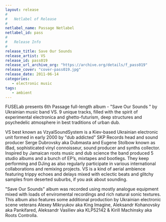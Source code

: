 ```yaml
---
layout: release
#
#   Netlabel of Release
#
netlabel_name: Passage Netlabel
netlabel_id: pass
#
#   Release Info
#
release_title: Save Our Sounds
release_artist: VS
release_id: pass019
release_url_archive_org: "https://archive.org/details/f_pass019"
release_cover: "cover-pass019.jpg"
release_date: 2011-06-14
categories:
   - electronic music
tags:
   - ambient
---
```

FUSELab presents 6th Passage full-length album - "Save Our Sounds " by Ukrainian music band VS. 9 unique tracks, filled with the spirit of experimental electronica and ghetto-futurism, deep structures and psychedelic atmosphere in best traditions of urban dub.

VS best known as VzyalSoundSystem is a Kiev-based Ukrainian electronic unit formed in early 2000 by "dub addicted" SKP Records head and sound producer Serge Dubrovsky aka Dubmasta and Eugene Stolbow known as iBad, sophisticated vinyl connoisseur, sound producer and synths collector. Inspired by Jamaican roots music and dub science the band produced 5 studio albums and a bunch of EP’s, mixtapes and bootlegs. They keep performing and DJing as also regularly participate in various international collaborations and remixing projects. VS is a kind of aerial ambience featuring trippy echoes and delays mixed with eclectic beats and glitchy samples from deserted suburbs, if you ask about sounding.

"Save Our Sounds" album was recorded using mostly analogue equipment mixed with loads of enviromental recordings and rich natural sonic textures. This album also features some additional production by Ukrainian electronic scene veterans Alexey Mikryukov aka King Imagine, Aleksandr Kohanovsky aka Pankifared, Aleksandr Vasiliev aka KLP52142 &amp; Kirill Machinsky aka Roots Controlla.


